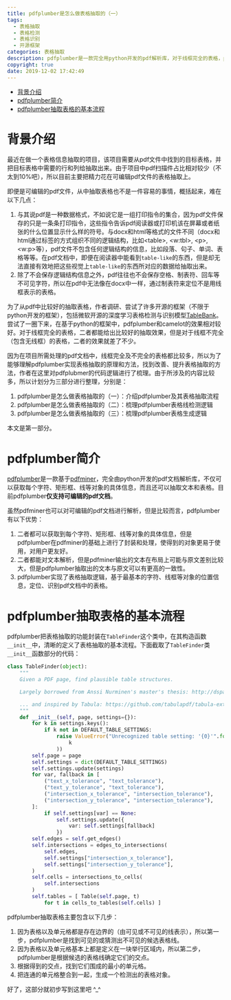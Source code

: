```yaml
---
title: pdfplumber是怎么做表格抽取的（一）
tags:
  - 表格抽取
  - 表格检测
  - 表格识别
  - 开源框架
categories: 表格抽取
description: pdfplumber是一款完全用python开发的pdf解析库，对于线框完全的表格，pdfminer能给出比较好的抽取效果，但是对于线框不完全（包含无线框）的表格，其效果就差了不少。因为在实际项目所需处理的pdf文档中，线框完全及不完全的表格都比较多，所以为了能够理解pdfplumber实现表格抽取的原理和方法，找到改善、提升表格抽取的方法，这里对pdfplubmer的代码逻辑进行了梳理。由于所涉及的内容比较多，所以计划分为三部分进行整理：1. 介绍pdfplumber及其表格抽取流程, 2. 梳理pdfplumber表格线检测逻辑, 3. 梳理pdfplumber表格生成逻辑。本文是第一部分。
copyright: true
date: 2019-12-02 17:42:49
---
```



- [背景介绍](#%e8%83%8c%e6%99%af%e4%bb%8b%e7%bb%8d)
- [pdfplumber简介](#pdfplumber%e7%ae%80%e4%bb%8b)
- [pdfplumber抽取表格的基本流程](#pdfplumber%e6%8a%bd%e5%8f%96%e8%a1%a8%e6%a0%bc%e7%9a%84%e5%9f%ba%e6%9c%ac%e6%b5%81%e7%a8%8b)

# 背景介绍

最近在做一个表格信息抽取的项目，该项目需要从pdf文件中找到的目标表格，并把目标表格中需要的行和列给抽取出来。由于项目中pdf扫描件占比相对较少（不太到10%吧），所以目前主要把精力花在可编辑pdf文件的表格抽取上。

即便是可编辑的pdf文件，从中抽取表格也不是一件容易的事情，概括起来，难在以下几点：

1. 与其说pdf是一种数据格式，不如说它是一组打印指令的集合，因为pdf文件保存的只是一条条打印指令，这些指令告诉pdf阅读器或打印机该在屏幕或者纸张的什么位置显示什么样的符号。与docx和html等格式的文件不同（docx和html通过标签的方式组织不同的逻辑结构，比如\<table\>, <w:tbl>, \<p\>, <w:p>等），pdf文件不包含任何逻辑结构的信息，比如段落、句子、单词、表格等等。在pdf文档中，即便在阅读器中能看到`table-like`的东西，但是却无法直接有效地把这些视觉上`table-like`的东西所对应的数据给抽取出来。
2. 除了不会保存逻辑结构信息之外，pdf往往也不会保存空格、制表符、回车等不可见字符，所以在pdf中无法像在docx中一样，通过制表符来定位不是用线框表示的表格。

为了从pdf中比较好的抽取表格，作者调研、尝试了许多开源的框架（不限于python开发的框架），包括微软开源的深度学习表格检测与识别模型[TableBank](https://github.com/doc-analysis/TableBank)。尝试了一圈下来，在基于python的框架中，pdfplumber和camelot的效果相对较好。对于线框完全的表格，二者都能给出比较好的抽取效果，但是对于线框不完全（包含无线框）的表格，二者的效果就差了不少。

因为在项目所需处理的pdf文档中，线框完全及不完全的表格都比较多，所以为了能够理解pdfplumber实现表格抽取的原理和方法，找到改善、提升表格抽取的方法，作者在这里对pdfplubmer的代码逻辑进行了梳理。由于所涉及的内容比较多，所以计划分为三部分进行整理，分别是：

1. pdfplumber是怎么做表格抽取的（一）：介绍pdfplumber及其表格抽取流程
2. pdfplumber是怎么做表格抽取的（二）：梳理pdfplumber表格线检测逻辑
3. pdfplumber是怎么做表格抽取的（三）：梳理pdfplumber表格生成逻辑

本文是第一部分。


# pdfplumber简介

[pdfplumber](https://github.com/jsvine/pdfplumber)是一款基于[pdfminer](https://github.com/euske/pdfminer)，完全由python开发的pdf文档解析库，不仅可以获取每个字符、矩形框、线等对象的具体信息，而且还可以抽取文本和表格。目前pdfplumber**仅支持可编辑的pdf文档**。

虽然pdfminer也可以对可编辑的pdf文档进行解析，但是比较而言，pdfplumber有以下优势：

1. 二者都可以获取到每个字符、矩形框、线等对象的具体信息，但是pdfplumber在pdfminer的基础上进行了封装和处理，使得到的对象更易于使用，对用户更友好。
2. 二者都能对文本解析，但是pdfminer输出的文本在布局上可能与原文差别比较大，但是pdfplumber抽取出的文本与原文可以有更高的一致性。
3. pdfplumber实现了表格抽取逻辑，基于最基本的字符、线框等对象的位置信息，定位、识别pdf文档中的表格。


# pdfplumber抽取表格的基本流程

pdfplumber把表格抽取的功能封装在`TableFinder`这个类中，在其构造函数`__init__`中，清晰的定义了表格抽取的基本流程。下面截取了`TableFinder`类`__init__`函数部分的代码：

```python
class TableFinder(object):
    """
    Given a PDF page, find plausible table structures.

    Largely borrowed from Anssi Nurminen's master's thesis: http://dspace.cc.tut.fi/dpub/bitstream/handle/123456789/21520/Nurminen.pdf?sequence=3

    ... and inspired by Tabula: https://github.com/tabulapdf/tabula-extractor/issues/16
    """
    def __init__(self, page, settings={}):
        for k in settings.keys():
            if k not in DEFAULT_TABLE_SETTINGS:
                raise ValueError("Unrecognized table setting: '{0}'".format(
                    k
                ))
        self.page = page
        self.settings = dict(DEFAULT_TABLE_SETTINGS)
        self.settings.update(settings)
        for var, fallback in [
            ("text_x_tolerance", "text_tolerance"),
            ("text_y_tolerance", "text_tolerance"),
            ("intersection_x_tolerance", "intersection_tolerance"),
            ("intersection_y_tolerance", "intersection_tolerance"),
        ]:
            if self.settings[var] == None:
                self.settings.update({
                    var: self.settings[fallback]
                })
        self.edges = self.get_edges()
        self.intersections = edges_to_intersections(
            self.edges,
            self.settings["intersection_x_tolerance"],
            self.settings["intersection_y_tolerance"],
        )
        self.cells = intersections_to_cells(
            self.intersections
        )
        self.tables = [ Table(self.page, t)
            for t in cells_to_tables(self.cells) ]
```

pdfplumber抽取表格主要包含以下几步：

1. 因为表格以及单元格都是存在边界的（由可见或不可见的线表示），所以第一步，pdfplumber是找到可见的或猜测出不可见的候选表格线。
2. 因为表格以及单元格基本上都是定义在一块举行区域内，所以第二步，pdfplumber是根据候选的表格线确定它们的交点。
3. 根据得到的交点，找到它们围成的最小的单元格。
4. 把连通的单元格整合到一起，生成一个检测出的表格对象。

好了，这部分就初步写到这里吧 ^_^